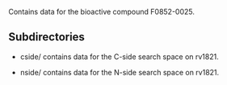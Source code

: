 Contains data for the bioactive compound F0852-0025.

## Subdirectories

- cside/ contains data for the C-side search space on rv1821.

- nside/ contains data for the N-side search space on rv1821.

